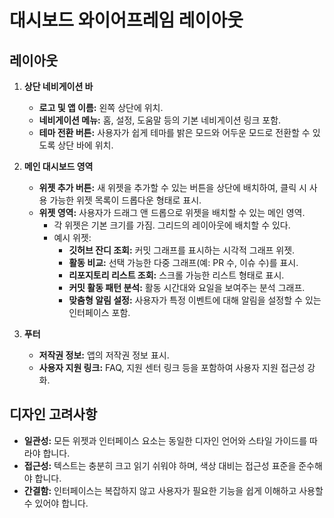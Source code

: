 # 대시보드 와이어프레임 레이아웃

## 레이아웃

1. **상단 네비게이션 바**

   - **로고 및 앱 이름:** 왼쪽 상단에 위치.
   - **네비게이션 메뉴:** 홈, 설정, 도움말 등의 기본 네비게이션 링크 포함.
   - **테마 전환 버튼:** 사용자가 쉽게 테마를 밝은 모드와 어두운 모드로 전환할 수 있도록 상단 바에 위치.

2. **메인 대시보드 영역**

   - **위젯 추가 버튼:** 새 위젯을 추가할 수 있는 버튼을 상단에 배치하여, 클릭 시 사용 가능한 위젯 목록이 드롭다운 형태로 표시.
   - **위젯 영역:** 사용자가 드래그 앤 드롭으로 위젯을 배치할 수 있는 메인 영역.
     - 각 위젯은 기본 크기를 가짐. 그리드의 레이아웃에 배치할 수 있다.
     - 예시 위젯:
       - **깃허브 잔디 조회:** 커밋 그래프를 표시하는 시각적 그래프 위젯.
       - **활동 비교:** 선택 가능한 다중 그래프(예: PR 수, 이슈 수)를 표시.
       - **리포지토리 리스트 조회:** 스크롤 가능한 리스트 형태로 표시.
       - **커밋 활동 패턴 분석:** 활동 시간대와 요일을 보여주는 분석 그래프.
       - **맞춤형 알림 설정:** 사용자가 특정 이벤트에 대해 알림을 설정할 수 있는 인터페이스 포함.

3. **푸터**
   - **저작권 정보:** 앱의 저작권 정보 표시.
   - **사용자 지원 링크:** FAQ, 지원 센터 링크 등을 포함하여 사용자 지원 접근성 강화.

## 디자인 고려사항

- **일관성:** 모든 위젯과 인터페이스 요소는 동일한 디자인 언어와 스타일 가이드를 따라야 합니다.
- **접근성:** 텍스트는 충분히 크고 읽기 쉬워야 하며, 색상 대비는 접근성 표준을 준수해야 합니다.
- **간결함:** 인터페이스는 복잡하지 않고 사용자가 필요한 기능을 쉽게 이해하고 사용할 수 있어야 합니다.
